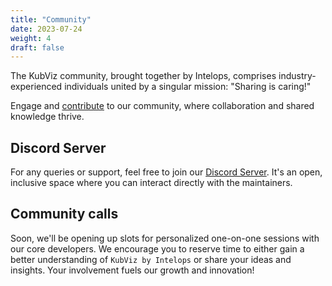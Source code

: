 ```yaml
---
title: "Community"
date: 2023-07-24
weight: 4
draft: false
---
```



The KubViz community, brought together by Intelops, comprises industry-experienced individuals united by a singular mission: "Sharing is caring!"

Engage and [contribute](../6-contribution/_index.en.md) to our community, where collaboration and shared knowledge thrive.

## Discord Server

For any queries or support, feel free to join our [Discord Server](https://intelops.ai/). It's an open, inclusive space where you can interact directly with the maintainers.

## Community calls

Soon, we'll be opening up slots for personalized one-on-one sessions with our core developers. We encourage you to reserve time to either gain a better understanding of `KubViz by Intelops` or share your ideas and insights. Your involvement fuels our growth and innovation!
